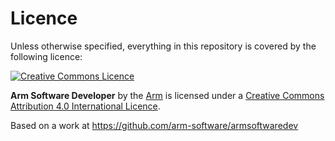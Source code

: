 # Licence

Unless otherwise specified, everything in this repository is covered by the following licence:

[![Creative Commons Licence](https://licensebuttons.net/l/by-sa/4.0/88x31.png)](https://creativecommons.org/licenses/by/4.0/deed.ast)

**Arm Software Developer** by the [Arm](https://www.arm.com/) is licensed under a [Creative Commons Attribution 4.0 International Licence](https://creativecommons.org/licenses/by/4.0/deed.ast).

Based on a work at https://github.com/arm-software/armsoftwaredev
